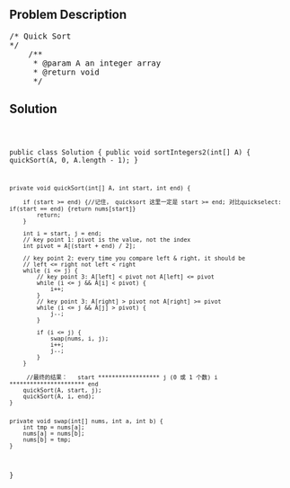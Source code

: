 <!--
<style>
  body { font-family: Arial, sans-serif; }
  .container { max-width: 400px; margin: auto; padding: 10px; }
  .comment-block { background-color: #f9f9f9; padding: 10px; border-left: 5px solid #ccc; max-width: 400px; margin: 20px auto; overflow-wrap: break-word; white-space: pre-wrap; }
  .code-block { background-color: #f4f4f4; padding: 10px; border: 1px solid #ddd; }
</style>
-->

<div class='container'>
<h2>Problem Description</h2>
<div class='comment-block'>
<pre>
/* Quick Sort
*/
    /**
     * @param A an integer array
     * @return void
     */
</pre>
</div>

<h2>Solution</h2>
<div class='code-block'>
<pre><code class='language-java'>

public class Solution {
    public void sortIntegers2(int[] A) {
        quickSort(A, 0, A.length - 1);
    }
    
    private void quickSort(int[] A, int start, int end) {

        if (start >= end) {//记住， quicksort 这里一定是 start >= end; 对比quickselect: if(start == end) {return nums[start]}
            return;
        }
        
        int i = start, j = end;
        // key point 1: pivot is the value, not the index
        int pivot = A[(start + end) / 2];

        // key point 2: every time you compare left & right, it should be 
        // left <= right not left < right
        while (i <= j) {
            // key point 3: A[left] < pivot not A[left] <= pivot
            while (i <= j && A[i] < pivot) {
                i++;
            }
            // key point 3: A[right] > pivot not A[right] >= pivot
            while (i <= j && A[j] > pivot) {
                j--;
            }

            if (i <= j) {
            	swap(nums, i, j);
                i++;
                j--;
            }
        }
        
         //最终的结果：   start ****************** j (0 或 1 个数) i ********************** end
        quickSort(A, start, j);
        quickSort(A, i, end);
    }


    private void swap(int[] nums, int a, int b) {
    	int tmp = nums[a];
    	nums[a] = nums[b];
    	nums[b] = tmp;
    }
}</code></pre>
</div>
</div>
